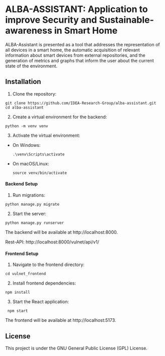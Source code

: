 # ALBA-ASSISTANT: Application to improve Security and Sustainable-awareness in Smart Home

ALBA-Assistant is presented as a tool that addresses the representation of all devices in a smart home, the automatic acquisition of relevant information about smart devices from external repositories, and the generation of metrics and graphs that inform the user about the current state of the environment.


## Installation
1. Clone the repository:
 ```
git clone https://github.com/IDEA-Research-Group/alba-assistant.git
cd alba-assistant
 ```
2. Create a virtual environment for the backend:
 ```
python -m venv venv
 ```
3. Activate the virtual environment:

- On Windows:

  ```
  .\venv\Scripts\activate
  ```

- On macOS/Linux:

  ```
  source venv/bin/activate
  ```
#### Backend Setup

1. Run migrations:
  ```
 python manage.py migrate
 ```
2. Start the server:
  ```
 python manage.py runserver
 ```
The backend will be available at http://localhost:8000.

Rest-API: http://localhost:8000/vulnet/api/v1/

#### Frontend Setup

1. Navigate to the frontend directory:
  ```
  cd vulnet_frontend
  ```
2. Install frontend dependencies:
  ```
  npm install
  ```
3. Start the React application:
  ```
   npm start
  ```

The frontend will be available at  http://localhost:5173.


## License

This project is under the GNU General Public License (GPL) License.
